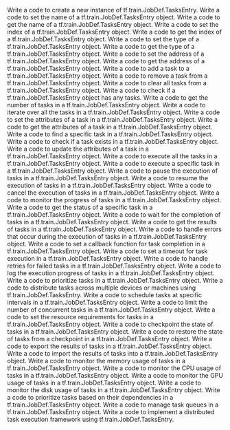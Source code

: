 Write a code to create a new instance of tf.train.JobDef.TasksEntry.
Write a code to set the name of a tf.train.JobDef.TasksEntry object.
Write a code to get the name of a tf.train.JobDef.TasksEntry object.
Write a code to set the index of a tf.train.JobDef.TasksEntry object.
Write a code to get the index of a tf.train.JobDef.TasksEntry object.
Write a code to set the type of a tf.train.JobDef.TasksEntry object.
Write a code to get the type of a tf.train.JobDef.TasksEntry object.
Write a code to set the address of a tf.train.JobDef.TasksEntry object.
Write a code to get the address of a tf.train.JobDef.TasksEntry object.
Write a code to add a task to a tf.train.JobDef.TasksEntry object.
Write a code to remove a task from a tf.train.JobDef.TasksEntry object.
Write a code to clear all tasks from a tf.train.JobDef.TasksEntry object.
Write a code to check if a tf.train.JobDef.TasksEntry object has any tasks.
Write a code to get the number of tasks in a tf.train.JobDef.TasksEntry object.
Write a code to iterate over all the tasks in a tf.train.JobDef.TasksEntry object.
Write a code to set the attributes of a task in a tf.train.JobDef.TasksEntry object.
Write a code to get the attributes of a task in a tf.train.JobDef.TasksEntry object.
Write a code to find a specific task in a tf.train.JobDef.TasksEntry object.
Write a code to check if a task exists in a tf.train.JobDef.TasksEntry object.
Write a code to update the attributes of a task in a tf.train.JobDef.TasksEntry object.
Write a code to execute all the tasks in a tf.train.JobDef.TasksEntry object.
Write a code to execute a specific task in a tf.train.JobDef.TasksEntry object.
Write a code to pause the execution of tasks in a tf.train.JobDef.TasksEntry object.
Write a code to resume the execution of tasks in a tf.train.JobDef.TasksEntry object.
Write a code to cancel the execution of tasks in a tf.train.JobDef.TasksEntry object.
Write a code to monitor the progress of tasks in a tf.train.JobDef.TasksEntry object.
Write a code to get the status of a specific task in a tf.train.JobDef.TasksEntry object.
Write a code to wait for the completion of tasks in a tf.train.JobDef.TasksEntry object.
Write a code to get the results of tasks in a tf.train.JobDef.TasksEntry object.
Write a code to handle errors that occur during the execution of tasks in a tf.train.JobDef.TasksEntry object.
Write a code to set a callback function for task completion in a tf.train.JobDef.TasksEntry object.
Write a code to set a timeout for task execution in a tf.train.JobDef.TasksEntry object.
Write a code to handle retries for failed tasks in a tf.train.JobDef.TasksEntry object.
Write a code to log the execution progress of tasks in a tf.train.JobDef.TasksEntry object.
Write a code to prioritize tasks in a tf.train.JobDef.TasksEntry object.
Write a code to distribute tasks across multiple devices or machines using tf.train.JobDef.TasksEntry.
Write a code to schedule tasks at specific intervals in a tf.train.JobDef.TasksEntry object.
Write a code to limit the number of concurrent tasks in a tf.train.JobDef.TasksEntry object.
Write a code to set the resource requirements for tasks in a tf.train.JobDef.TasksEntry object.
Write a code to checkpoint the state of tasks in a tf.train.JobDef.TasksEntry object.
Write a code to restore the state of tasks from a checkpoint in a tf.train.JobDef.TasksEntry object.
Write a code to export the results of tasks in a tf.train.JobDef.TasksEntry object.
Write a code to import the results of tasks into a tf.train.JobDef.TasksEntry object.
Write a code to monitor the memory usage of tasks in a tf.train.JobDef.TasksEntry object.
Write a code to monitor the CPU usage of tasks in a tf.train.JobDef.TasksEntry object.
Write a code to monitor the GPU usage of tasks in a tf.train.JobDef.TasksEntry object.
Write a code to monitor the disk usage of tasks in a tf.train.JobDef.TasksEntry object.
Write a code to prioritize tasks based on their dependencies in a tf.train.JobDef.TasksEntry object.
Write a code to manage task queues in a tf.train.JobDef.TasksEntry object.
Write a code to implement a distributed task execution framework using tf.train.JobDef.TasksEntry.